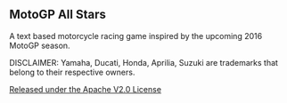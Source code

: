 MotoGP All Stars
----
A text based motorcycle racing game inspired by the upcoming 2016 MotoGP season.    


DISCLAIMER: Yamaha, Ducati, Honda, Aprilia, Suzuki are trademarks that belong to their respective owners.    


[Released under the Apache V2.0 License](http://www.apache.org/licenses/LICENSE-2.0)
